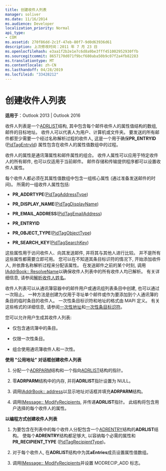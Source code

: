 ```yaml
---
title: 创建收件人列表
manager: soliver
ms.date: 11/16/2014
ms.audience: Developer
localization_priority: Normal
api_type:
- COM
ms.assetid: 270f86dd-2c1f-47eb-80f7-9d0d63936d61
description: 上次修改时间：2011 年 7 月 23 日
ms.openlocfilehash: e3aa1f2b2e1e7c6d8a9be3fff451002952930ffb
ms.sourcegitcommit: 8657170d071f9bcf680aba50b9c07f2a4fb82283
ms.translationtype: MT
ms.contentlocale: zh-CN
ms.lasthandoff: 04/28/2019
ms.locfileid: "33428212"
---
```

# <a name="creating-a-recipient-list"></a>创建收件人列表

  
  
**适用于**：Outlook 2013 | Outlook 2016 
  
收件人列表是一个[ADRLIST](adrlist.md)结构, 其中包含每个邮件收件人的属性值结构的数组, 邮件的目标地址。 收件人可以代表人为用户、计算机或文件夹。 要发送的所有邮件都至少需要一个经过名称解析过程的收件人, 这是一个用于确保**PR_ENTRYID** ([PidTagEntryId](pidtagentryid-canonical-property.md)) 属性包含在收件人的属性值数组中的过程。 
  
收件人的属性是通讯簿属性和邮件属性的组合。 收件人属性可以应用于特定收件人的所有邮件, 也可以仅适用于当前邮件。 邮件存储和传输提供程序都可以设置收件人属性。 
  
每个收件人都必须在其属性值数组中包含一组核心属性 (通过准备发送邮件的时间)。 所需的一组收件人属性包括:
  
- **PR_ADDRTYPE**([PidTagAddressType](pidtagaddresstype-canonical-property.md)) 
    
- **PR_DISPLAY_NAME**([PidTagDisplayName](pidtagdisplayname-canonical-property.md)) 
    
- **PR_EMAIL_ADDRESS**([PidTagEmailAddress](pidtagemailaddress-canonical-property.md)) 
    
- **PR_ENTRYID**
    
- **PR_OBJECT_TYPE**([PidTagObjectType](pidtagobjecttype-canonical-property.md)) 
    
- **PR_SEARCH_KEY**([PidTagSearchKey](pidtagsearchkey-canonical-property.md)) 
    
这些属性用于访问收件人、向其发送邮件, 并将其与其他人进行比较。 并不是所有这些属性都需要立即可用。 您可以在不知道其条目标识符的情况下, 开始添加收件人, 并依靠名称解析过程来分配该属性。 在发送邮件之前的某个时刻, 调用[IAddrBook:: ResolveName](iaddrbook-resolvename.md)以确保收件人列表中的所有收件人均已解析。 有关详细信息, 请参阅[解析收件人姓名](resolving-a-recipient-name.md)。
  
收件人列表可以从通讯簿容器中的邮件用户或通讯组列表条目中创建, 也可以通过一次阻止。 一种方法是创建为仅用于寻址单个邮件或作为要添加到个人通讯簿的条目的临时条目的收件人。 一次性条目标识符和地址的格式由 MAPI 定义。 有关这些格式的详细信息, 请参阅[一次性地址](one-off-addresses.md)和[一次性条目标识符](one-off-entry-identifiers.md)。
  
您可以允许用户生成其收件人列表:
  
- 仅包含通讯簿中的条目。
    
- 仅限一次性条目。
    
- 组合使用通讯簿收件人和一次性。
    
 **使用 "公用地址" 对话框创建收件人列表**
  
1. 分配一个[ADRPARM](adrparm.md)结构和一个指向[ADRLIST](adrlist.md)结构的指针。 
    
2. 零**ADRPARM**结构中的内存, 并将**ADRLIST**指针设置为 NULL。 
    
3. 调用[IAddrBook:: address](iaddrbook-address.md)以显示地址对话框并填充**ADRPARM**结构。 
    
4. 调用[IMessage:: ModifyRecipients](imessage-modifyrecipients.md), 并传递**ADRLIST**指针。 此结构将包含用户选择的每个收件人的属性。 
    
 **以编程方式创建收件人列表**
  
1. 为要包含在列表中的每个收件人分配包含一个[ADRENTRY](adrentry.md)结构的**ADRLIST**结构。 使每个**ADRENTRY**结构都足够大, 以容纳每个必需的属性和**PR_RECIPIENT_TYPE** ([PidTagRecipientType](pidtagrecipienttype-canonical-property.md))。
    
2. 对于每个收件人, 在**ADRLIST**结构中为其**aEntries**成员设置属性值数组。 
    
3. 调用[IMessage:: ModifyRecipients](imessage-modifyrecipients.md)并设置 MODRECIP_ADD 标志。 
    

